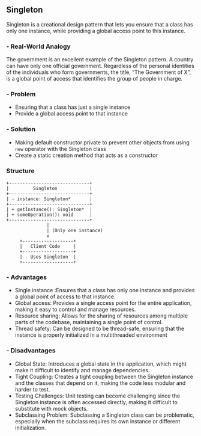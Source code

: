 ## Singleton

Singleton is a creational design pattern that lets you ensure that a class has only one instance, while providing a global access point to this instance.

### - Real-World Analogy

The government is an excellent example of the Singleton pattern. A country can have only one official government. Regardless of the personal identities of the individuals who form governments, the title, “The Government of X”, is a global point of access that identifies the group of people in charge.


### - Problem
- Ensuring that a class has just a single instance
- Provide a global access point to that instance

### - Solution
- Making default constructor private to prevent other objects from using `new` operator with the Singleton class
- Create a static creation method that acts as a constructor

### Structure
```
+------------------------------+
|         Singleton            |
+------------------------------+
| - instance: Singleton*       |
+------------------------------+
| + getInstance(): Singleton*  |
| + someOperation(): void      |
+------------------------------+
               |
               | (Only one instance)
               v
     +-------------------+
     |   Client Code     |
     +-------------------+
     | - Uses Singleton  |
     +-------------------+

```

### - Advantages
- Single instance :Ensures that a class has only one instance and provides a global point of access to that instance.
- Global access: Provides a single access point for the entire application, making it easy to control and manage resources.
- Resource sharing: Allows for the sharing of resources among multiple parts of the codebase, maintaining a single point of control.
- Thread safety: Can be designed to be thread-safe, ensuring that the instance is properly initialized in a multithreaded environment


### - Disadvantages
- Global State: Introduces a global state in the application, which might make it difficult to identify and manage dependencies.
- Tight Coupling: Creates a tight coupling between the Singleton instance and the classes that depend on it, making the code less modular and harder to test.
- Testing Challenges: Unit testing can become challenging since the Singleton instance is often accessed directly, making it difficult to substitute with mock objects.
- Subclassing Problem: Subclassing a Singleton class can be problematic, especially when the subclass requires its own instance or different initialization.
